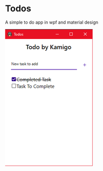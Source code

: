 # Todos

A simple to do app in wpf and material design

![App presentation](./Readme-Images/Todo.png)


